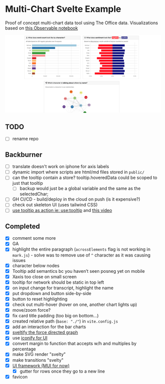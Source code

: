 # Multi-Chart Svelte Example

Proof of concept multi-chart data tool using The Office data. Visualizations based on [this Observable notebook](https://observablehq.com/d/c5955832413ea211)

![Preview image](public/preview.png)

## TODO

- [ ] rename repo

## Backburner

- [ ] translate doesn't work on iphone for axis labels
- [ ] dynamic import where scripts are html/md files stored in `public/`
- [ ] can the tooltip contain a store? tooltip.hoveredData could be scoped to just that tooltip
  - [ ] backup would just be a global variable and the same as the selectedChar;
- [ ] GH CI/CD - build/deploy in the cloud on push (is it expensive?)
- [ ] check out skeleton UI (uses tailwind CSS)
- [ ] [use tooltip as action ie: use:tooltip](https://svelte.dev/repl/dd6754a2ad0547c5b1c1ea37c0293fef?version=3.55.0) and [this video](https://www.youtube.com/watch?v=0GqIoo66i0g)

## Completed

- [x] comment some more
- [x] GA
- [x] highlight the entire paragraph (`acrossElements` flag is not working in `mark.js`) - solve was to remove use of `^` character as it was causing issues
- [x] character below nodes
- [x] Tooltip add semantics bc you haven’t seen posneg yet on mobile
- [x] Xaxis too close on small screen
- [x] tooltip for network should be static in top left
- [x] on input change for transcript, highlight the name
- [x] put dropdown and button side-by-side
- [x] button to reset highlighting
- [x] check out multi-hover (hover on one, another chart lights up)
- [x] move/zoom force?
- [x] fix card title padding (too big on bottom...)
- [x] created relative path (`base: "./"`) in `vite.config.js`
- [x] add an interaction for the bar charts
- [x] [sveltify the force directed graph](https://github.com/happybeing/d3-fdg-svelte/blob/master/src/NetworkGraphSvelteSVG.svelte)
- [x] use [iconify for UI](https://www.youtube.com/watch?v=iGVhzsTZSa8)
- [x] convert margin to function that accepts w/h and multiples by percentage
- [x] make SVG render "svelty"
- [x] make transitions "svelty"
- [x] [UI framework (MUI for now)](https://sveltematerialui.com/)
  - [x] gutter for rows once they go to a new line
- [x] favicon
